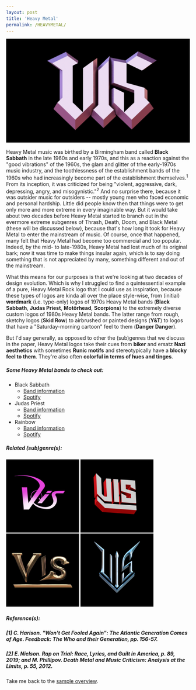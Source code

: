 ```yaml
---
layout: post
title: 'Heavy Metal'
permalink: /HEAVYMETAL/
---
```


![Heavy Metal](..\assets\img\projects\proj-8\heavy.png)

Heavy Metal music was birthed by a Birmingham band called **Black Sabbath** in the late 1960s and early 1970s, and this as a reaction against the "good vibrations" of the 1960s, the glam and glitter of trhe early-1970s music industry, and the toothlessness of the establishment bands of the 1960s who had increasingly become part of the establishment themselves.<sup>1</sup> From its inception, it was criticized for being "violent, aggressive, dark, depressing, angry, and misogynistic."<sup>2</sup> And no surprise there, because it was outsider music for outsiders -- mostly young men who faced economic and personal hardship. Little did people know then that things were to get only more and more extreme in every imaginable way. But it would take about two decades before Heavy Metal started to branch out in the evermore extreme subgenres of Thrash, Death, Doom, and Black Metal (these will be discussed below), because that's how long it took for Heavy Metal to enter the mainstream of music. Of course, once that happened, many felt that Heavy Metal had become too commercial and too popular. Indeed, by the mid- to late-1980s, Heavy Metal had lost much of its original bark; now it was time to make things insular again, which is to say doing something that is not appreciated by many, something different and out of the mainstream.

What this means for our purposes is that we're looking at two decades of design evolution. Which is why I struggled to find a quintessential example of a pure, Heavy Metal Rock logo that I could use as inspiration, because these types of logos are kinda all over the place style-wise, from (initial) **wordmark** (i.e. type-only) logos of 1970s Heavy Metal bands (**Black Sabbath**, **Judas Priest**, **Motörhead**, **Scorpions**) to the extremely diverse custom logos of 1980s Heavy Metal bands. The latter range from rough, sketchy logos (**Skid Row**) to airbrushed or painted designs (**Y&T**) to logos that have a "Saturday-morning cartoon" feel to them (**Danger Danger**).


But I'd say generally, as opposed to other the (sub)genres that we discuss in the paper, Heavy Metal logos take their cues from **biker** and ersatz **Nazi aesthetics** with sometimes **Runic motifs** and stereotypically have a **blocky feel to them**. They're also often **colorful in terms of hues and tinges**.

##### Some Heavy Metal bands to check out:

<ul>
<li>Black Sabbath
<ul>
<li><a href="https://www.metal-archives.com/bands/Black_Sabbath/99" target="_blank" rel="noopener"><span>Band information</span></a></li>
<li><a href="https://open.spotify.com/track/2CzKVfVA9U7OKbIpAVPZOk?si=7b8bf1357edb4e78" target="_blank" rel="noopener"><span>Spotify</span></a></li>
</ul>
</li>

<li>Judas Priest
<ul>
<li><a href="https://www.metal-archives.com/bands/Judas_Priest/97" target="_blank" rel="noopener"><span>Band information</span></a></li>
<li><a href="https://open.spotify.com/track/1pz9xeOLGuA5TmfYT86Kj5?si=da080c44433547d3" target="_blank" rel="noopener"><span>Spotify</span></a></li>
</ul>
</li>

<li>Rainbow
<ul>
<li><a href="https://www.metal-archives.com/bands/Rainbow/108" target="_blank" rel="noopener"><span>Band information</span></a></li>
<li><a href="https://open.spotify.com/track/52bzQkgk8TznulGvKOPQTK?si=f5c8642827dc4b6f" target="_blank" rel="noopener"><span>Spotify</span></a></li>
</ul>
</li>
</ul>

##### Related (sub)genre(s):
[<img src="..\assets\img\projects\proj-9\hair.jpg" alt="Glam Metal" width=200 >](/HAIRMETAL/)
[<img src="..\assets\img\projects\proj-9\nwobhm.jpg" alt="New Wave of British Heavy Metal" width=200 >](/NWOBHM/)
[<img src="..\assets\img\projects\proj-9\power.jpg" alt="Power Metal" width=200 >](/POWER/)
[<img src="..\assets\img\projects\proj-9\speed.jpg" alt="Speed Metal" width=200 >](/SPEED/)

##### Reference(s):
##### [1] C. Harison. "Won't Get Fooled Again": The Atlantic Generation Comes of Age. *Feedback: The Who and their Generation*, pp. 156-57. 
##### [2] E. Nielson. *Rap on Trial: Race, Lyrics, and Guilt in America*, p. 89, 2019; and M. Phillipov. *Death Metal and Music Criticism: Analysis at the Limits*, p. 55, 2012.

Take me back to the [sample overview](../projects/proj-8).

